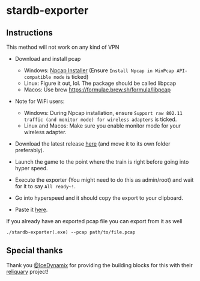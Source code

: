 # stardb-exporter

## Instructions

This method will not work on any kind of VPN

- Download and install pcap
  - Windows: [Npcap Installer](https://npcap.com/#download) (Ensure `Install Npcap in WinPcap API-compatible mode` is ticked)
  - Linux: Figure it out, lol. The package should be called libpcap
  - Macos: Use brew https://formulae.brew.sh/formula/libpcap
- Note for WiFi users:

  - Windows: During Npcap installation, ensure `Support raw 802.11 traffic (and monitor mode) for wireless adapters` is ticked.
  - Linux and Macos: Make sure you enable monitor mode for your wireless adapter.

- Download the latest release [here](https://github.com/juliuskreutz/stardb-exporter/releases/latest) (and move it to its own folder preferably).
- Launch the game to the point where the train is right before going into hyper speed.
- Execute the exporter (You might need to do this as admin/root) and wait for it to say `All ready~!`.
- Go into hyperspeed and it should copy the export to your clipboard.
- Paste it [here](https://stardb.gg/import).

If you already have an exported pcap file you can export from it as well
```
./stardb-exporter(.exe) --pcap path/to/file.pcap
```

## Special thanks

Thank you [@IceDynamix](https://github.com/IceDynamix) for providing the building blocks for this with their [reliquary](https://github.com/IceDynamix/reliquary) project!

